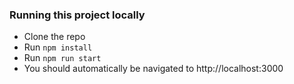 ### Running this project locally

- Clone the repo
- Run `npm install`
- Run `npm run start`
- You should automatically be navigated to http://localhost:3000
